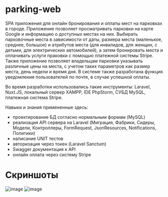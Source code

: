 # parking-web
SPA приложения для онлайн бронирования и оплаты мест на парковках в городе. 
Приложение позволяет просматривать парковки на карте Google и информацию о доступных местах на них. Выбирать парковочные места в зависимости от даты, размера места (маленькое, среднее, большое) и атрибутов места (для инвалидов, для женщин, с детьми, для электрических автомобилей), а затем бронировать места и оплачивать услуги праковки с помощью платежной системы Stripe. Также приложение позволяет владельцам парковки указывать различные цены на места, с учетом таких параметров как размер места, день недели и время дня. В системе также разработана функция уведомления пользователей по почте, в случае успешной оплаты.  
  
Во время разработки использовались такие инструменты: Laravel, Nuxt.JS, локальный сервер XAMPP, IDE PhpStorm, СУБД MySQL, платежная система Stripe.  

Навыки и знания примененные здесь:
- проектирование БД согласно нормальным формам (MySQL)
- реализация API сервера на Laravel (Миграция, Фабрики, Сидеры, Модели, Контроллеры, FormRequest, JsonResources, Notifications, Политики)
- написание UNIT тестов
- авторизация через токен (Laravel Sanctum)
- Swagger документация к API
- онлайн оплата через систему Stripe
# Скриншоты
![image](https://github.com/littlegirl-yar/parking-web/assets/59262478/31712dd9-ad84-481d-9277-cf392dd37c48)
![image](https://github.com/littlegirl-yar/parking-web/assets/59262478/ef3ef1d8-35ce-4867-a0cb-48dcd187effd)
